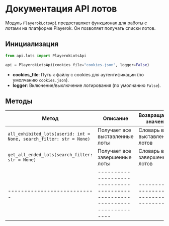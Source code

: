 # Документация API лотов

Модуль `PlayerokLotsApi` предоставляет функционал для работы с лотами на платформе Playerok. Он позволяет получать списки лотов.

## Инициализация

```python
from api.lots import PlayerokLotsApi

api = PlayerokLotsApi(cookies_file="cookies.json", logger=False)
```

- **cookies_file**: Путь к файлу с cookies для аутентификации (по умолчанию `cookies.json`).
- **logger**: Включение/выключение логирования (по умолчанию `False`).

## Методы

| Метод                     | Описание                                                                 | Возвращаемое значение                    |
|---------------------------|--------------------------------------------------------------------------|------------------------------------------|
| `all_exhibited_lots(userid: int = None, search_filter: str = None)` | Получает все выставленные лоты | Словарь всех выставленных лотов          |
| `get_all_ended_lots(search_filter: str = None)`    | Получает все завершенные лоты                   | Словарь всех завершенных лотов           |
|---------------------------|--------------------------------------------------------------------------|------------------------------------------|
